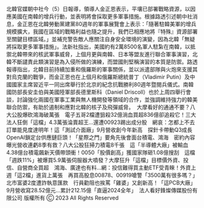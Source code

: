 北韓官媒朝中社今（5）日報導，領導人金正恩表示，平壤已部署戰略資源，以因應美國在南韓的增兵行動，並表明將會採取更多軍事措施。根據路透引述朝中社消息，金正恩在北韓勞動黨建黨80週年的軍事展覽會上表示：「隨著駐韓美軍的增兵規模擴大，我國在區域的戰略利益也隨之提升，我們已相應地將『特殊』資源部署至關鍵目標區域。」並補充警告敵人應關注自身安全環境的演變，因為北韓「無疑將採取更多軍事措施」。法新社指出，美國約有2萬8500名軍人駐紮在南韓，以抵禦北韓帶來的核武軍事威脅，上個月更與南韓、日本等盟友進行聯合軍事演習，北韓不斷譴責此類演習是為入侵所做的演練，而盟國則堅稱演習的本質是防禦。路透報導指出，北韓目前持續加重和俄羅斯的軍事關係，並以派遣部隊與火炮來支援其對烏克蘭的戰爭，而金正恩也在上個月和俄羅斯總統普丁（Vladimir Putin）及中國國家主席習近平一同出席舉行於北京的紀念抗戰勝利80週年暨閱兵儀式。南韓國防部長安圭伯與美國陸軍部長德里斯科（Daniel Driscoll）也於上周四舉行會談，討論強化兩國在軍事工業與無人機開發等領域的合作，並強調維持強力的韓美聯合防禦，有助於遏制和應對北韓的核子及飛彈威脅。
 大摩看好的通通不要？八大公股爆砍鴻海破萬張　電子五哥2檔遭狙殺32億淌血買超836億卻追殺它！三大法人狂倒「這檔」4.3萬張淪賣超王…還遭00923踢出成分股　網哀：怎都上不去訂單能見度達明年！這「測試介面廠」9月營收創今年新高　探針卡帶動Q3成長OpenAI鎖定台供應鏈巨頭！「星際之門」要角先後會面台積電、鴻海　密約內容曝光營收連虧8季有救？八大公股狂掃力積電8千張　這「半導體大廠」被輸血4.38億台積電飆新天價帶頭衝！0050「股價創高」獲國家隊砸1.08億搜刮　這檔「週跌11%」被爆買5.9萬張伺服器大噴發？大摩狂升「這檔」目標價外資、投信、自營商全買超　鴻海、廣達也有料…網：投信難得買主動ETF受青睞！外資上週「這2檔」進貨上萬張　再買高股息00878、00919嗆警「3500萬有很多嗎？」北市富婆2度遭詐執意匯款　行員勸阻也挨罵「雞婆」又創新高！「這PCB大廠」9月營收寫28.52億元…累計212.15億「直逼2024全年」　法人看好鋒燦傳媒股份有限公司 版權所有 Ⓒ 2023 All Rights Reserved